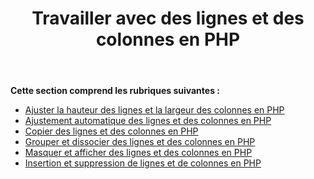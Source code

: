 ﻿---
title: Travailler avec des lignes et des colonnes en PHP
type: docs
weight: 30
url: /fr/java/working-with-rows-and-columns-in-php/
---
**Cette section comprend les rubriques suivantes :**

- [Ajuster la hauteur des lignes et la largeur des colonnes en PHP](/cells/fr/java/adjusting-row-height-and-column-width-in-php/)
- [Ajustement automatique des lignes et des colonnes en PHP](/cells/fr/java/autofit-rows-and-columns-in-php/)
- [Copier des lignes et des colonnes en PHP](/cells/fr/java/copying-rows-and-columns-in-php/)
- [Grouper et dissocier des lignes et des colonnes en PHP](/cells/fr/java/grouping-and-ungrouping-rows-and-columns-in-php/)
- [Masquer et afficher des lignes et des colonnes en PHP](/cells/fr/java/hiding-and-showing-rows-and-columns-in-php/)
- [Insertion et suppression de lignes et de colonnes en PHP](/cells/fr/java/inserting-and-deleting-rows-and-columns-in-php/)
